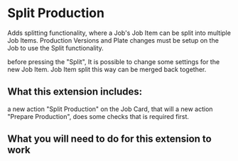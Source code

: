 # Split Production

Adds splitting functionality, where a Job's Job Item can be split into multiple Job Items.
Production Versions and Plate changes must be setup on the Job to use the Split functionality.

before pressing the "Split", It is possible to change some settings for the new Job Item. 
Job Item split this way can be merged back together.

## What this extension includes:
a new action "Split Production" on the Job Card, that will 
a new action "Prepare Production", does some checks that is required first. 


## What you will need to do for this extension to work

